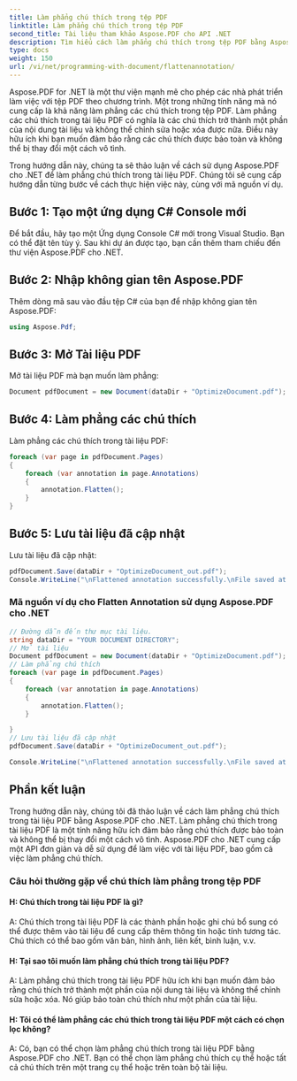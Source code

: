 ```yaml
---
title: Làm phẳng chú thích trong tệp PDF
linktitle: Làm phẳng chú thích trong tệp PDF
second_title: Tài liệu tham khảo Aspose.PDF cho API .NET
description: Tìm hiểu cách làm phẳng chú thích trong tệp PDF bằng Aspose.PDF cho .NET. Bảo toàn chú thích và ngăn ngừa thay đổi vô tình.
type: docs
weight: 150
url: /vi/net/programming-with-document/flattenannotation/
---
```

Aspose.PDF for .NET là một thư viện mạnh mẽ cho phép các nhà phát triển làm việc với tệp PDF theo chương trình. Một trong những tính năng mà nó cung cấp là khả năng làm phẳng các chú thích trong tệp PDF. Làm phẳng các chú thích trong tài liệu PDF có nghĩa là các chú thích trở thành một phần của nội dung tài liệu và không thể chỉnh sửa hoặc xóa được nữa. Điều này hữu ích khi bạn muốn đảm bảo rằng các chú thích được bảo toàn và không thể bị thay đổi một cách vô tình.

Trong hướng dẫn này, chúng ta sẽ thảo luận về cách sử dụng Aspose.PDF cho .NET để làm phẳng chú thích trong tài liệu PDF. Chúng tôi sẽ cung cấp hướng dẫn từng bước về cách thực hiện việc này, cùng với mã nguồn ví dụ.

## Bước 1: Tạo một ứng dụng C# Console mới
Để bắt đầu, hãy tạo một Ứng dụng Console C# mới trong Visual Studio. Bạn có thể đặt tên tùy ý. Sau khi dự án được tạo, bạn cần thêm tham chiếu đến thư viện Aspose.PDF cho .NET.

## Bước 2: Nhập không gian tên Aspose.PDF
Thêm dòng mã sau vào đầu tệp C# của bạn để nhập không gian tên Aspose.PDF:

```csharp
using Aspose.Pdf;
```

## Bước 3: Mở Tài liệu PDF
Mở tài liệu PDF mà bạn muốn làm phẳng:

```csharp
Document pdfDocument = new Document(dataDir + "OptimizeDocument.pdf");
```

## Bước 4: Làm phẳng các chú thích
Làm phẳng các chú thích trong tài liệu PDF:

```csharp
foreach (var page in pdfDocument.Pages)
{
    foreach (var annotation in page.Annotations)
    {
        annotation.Flatten();
    }
}
```

## Bước 5: Lưu tài liệu đã cập nhật
Lưu tài liệu đã cập nhật:

```csharp
pdfDocument.Save(dataDir + "OptimizeDocument_out.pdf");
Console.WriteLine("\nFlattened annotation successfully.\nFile saved at " + dataDir);
```

### Mã nguồn ví dụ cho Flatten Annotation sử dụng Aspose.PDF cho .NET

```csharp
// Đường dẫn đến thư mục tài liệu.
string dataDir = "YOUR DOCUMENT DIRECTORY";
// Mở tài liệu
Document pdfDocument = new Document(dataDir + "OptimizeDocument.pdf");
// Làm phẳng chú thích
foreach (var page in pdfDocument.Pages)
{
	foreach (var annotation in page.Annotations)
	{
		annotation.Flatten();
	}

}
// Lưu tài liệu đã cập nhật
pdfDocument.Save(dataDir + "OptimizeDocument_out.pdf");

Console.WriteLine("\nFlattened annotation successfully.\nFile saved at " + dataDir);
```

## Phần kết luận
Trong hướng dẫn này, chúng tôi đã thảo luận về cách làm phẳng chú thích trong tài liệu PDF bằng Aspose.PDF cho .NET. Làm phẳng chú thích trong tài liệu PDF là một tính năng hữu ích đảm bảo rằng chú thích được bảo toàn và không thể bị thay đổi một cách vô tình. Aspose.PDF cho .NET cung cấp một API đơn giản và dễ sử dụng để làm việc với tài liệu PDF, bao gồm cả việc làm phẳng chú thích. 

### Câu hỏi thường gặp về chú thích làm phẳng trong tệp PDF

#### H: Chú thích trong tài liệu PDF là gì?

A: Chú thích trong tài liệu PDF là các thành phần hoặc ghi chú bổ sung có thể được thêm vào tài liệu để cung cấp thêm thông tin hoặc tính tương tác. Chú thích có thể bao gồm văn bản, hình ảnh, liên kết, bình luận, v.v.

#### H: Tại sao tôi muốn làm phẳng chú thích trong tài liệu PDF?

A: Làm phẳng chú thích trong tài liệu PDF hữu ích khi bạn muốn đảm bảo rằng chú thích trở thành một phần của nội dung tài liệu và không thể chỉnh sửa hoặc xóa. Nó giúp bảo toàn chú thích như một phần của tài liệu.

#### H: Tôi có thể làm phẳng các chú thích trong tài liệu PDF một cách có chọn lọc không?

A: Có, bạn có thể chọn làm phẳng chú thích trong tài liệu PDF bằng Aspose.PDF cho .NET. Bạn có thể chọn làm phẳng chú thích cụ thể hoặc tất cả chú thích trên một trang cụ thể hoặc trên toàn bộ tài liệu.